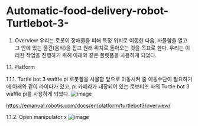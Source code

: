# Automatic-food-delivery-robot-Turtlebot-3-

1. Overview
우리는 로봇이 장애물을 피해 특정 위치로 이동한 다음, 사물함을 열고 그 안에 있는 물건(음식)을 집고 원래 위치로 돌아오는 것을 목표로 한다.
우리는 이러한 작업을 진행하기 위해 아래와 같은 플랫폼을 사용하게 되었다.

  1.1. Platform
  
  1.1.1. Turtle bot 3 waffle pi
  로봇팔을 사물함 앞으로 이동시켜 줄 이동수단이 필요하기에 아래와 같이 라이다가 있고, pi 카메라가 내장되어 있는 로보티즈 사의 Turtle bot 3 waffle pi를 사용하게 되었다.
  ![image](https://user-images.githubusercontent.com/81222069/122668657-15a08980-d1f4-11eb-83a3-2916409de6e6.png)

  
  https://emanual.robotis.com/docs/en/platform/turtlebot3/overview/
  
  1.1.2. Open manipulator x
  ![image](https://user-images.githubusercontent.com/81222069/122668829-fe15d080-d1f4-11eb-8f96-39a02a23b992.png)

  
